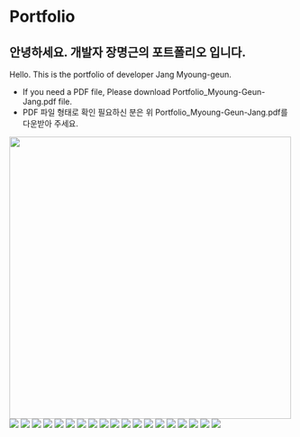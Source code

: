 # Portfolio
 
## 안녕하세요. 개발자 장명근의 포트폴리오 입니다.<br/>
Hello. This is the portfolio of developer Jang Myoung-geun.
- If you need a PDF file, Please download Portfolio_Myoung-Geun-Jang.pdf file.
- PDF 파일 형태로 확인 필요하신 분은 위 Portfolio_Myoung-Geun-Jang.pdf를 다운받아 주세요.

<img src="https://github.com/MG-Jang/Portfolio/blob/main/opengl_rendering.gif)" width="500"/>

<img src="./img/001.png">
<img src="./img/002.png">
<img src="./img/003.png">
<img src="./img/004.png">
<img src="./img/005.png">
<img src="./img/006.png">
<img src="./img/007.png">
<img src="./img/008.png">
<img src="./img/009.png">
<img src="./img/010.png">
<img src="./img/011.png">
<img src="./img/012.png">
<img src="./img/013.png">
<img src="./img/014.png">
<img src="./img/015.png">
<img src="./img/016.png">
<img src="./img/017.png">
<img src="./img/018.jpg">
<img src="./img/019.png">
